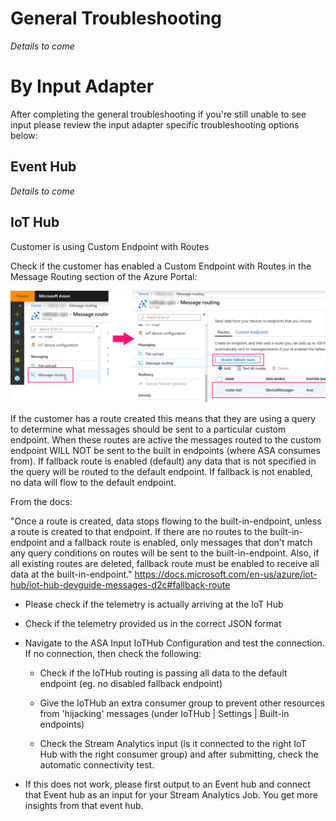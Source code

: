 # General Troubleshooting 
_Details to come_
 

# By Input Adapter 

After completing the general troubleshooting if you're still unable to see input please review the input adapter specific troubleshooting options below: 

 

## Event Hub 
_Details to come_
 

## IoT Hub 

Customer is using Custom Endpoint with Routes 

Check if the customer has enabled a Custom Endpoint with Routes in the Message Routing section of the Azure Portal: 

![GetImageAttachment.png](/.attachments/GetImageAttachment-c311a655-7579-4a79-a7a0-f10c6d635ad7.png)

If the customer has a route created this means that they are using a query to determine what messages should be sent to a particular custom endpoint. When these routes are active the messages routed to the custom endpoint WILL NOT be sent to the built in endpoints (where ASA consumes from). If fallback route is enabled (default) any data that is not specified in the query will be routed to the default endpoint. If fallback is not enabled, no data will flow to the default endpoint. 

 

From the docs: 

"Once a route is created, data stops flowing to the built-in-endpoint, unless a route is created to that endpoint. If there are no routes to the built-in-endpoint and a fallback route is enabled, only messages that don't match any query conditions on routes will be sent to the built-in-endpoint. Also, if all existing routes are deleted, fallback route must be enabled to receive all data at the built-in-endpoint." https://docs.microsoft.com/en-us/azure/iot-hub/iot-hub-devguide-messages-d2c#fallback-route 


- Please check if the telemetry is actually arriving at the IoT Hub

- Check if the telemetry provided us in the correct JSON format

- Navigate to the ASA Input IoTHub Configuration and test the connection.  If no connection, then check the following:

     - Check if the IoTHub routing is passing all data to the default endpoint (eg. no disabled fallback endpoint)

     - Give the IoTHub an extra consumer group to prevent other resources from 'hijacking' messages (under IoTHub | Settings | Built-in endpoints)

     - Check the Stream Analytics input (is it connected to the right IoT Hub with the right consumer group) and after submitting, check the automatic connectivity test.

- If this does not work, please first output to an Event hub and connect that Event hub as an input for your Stream Analytics Job. You get more insights from that event hub.